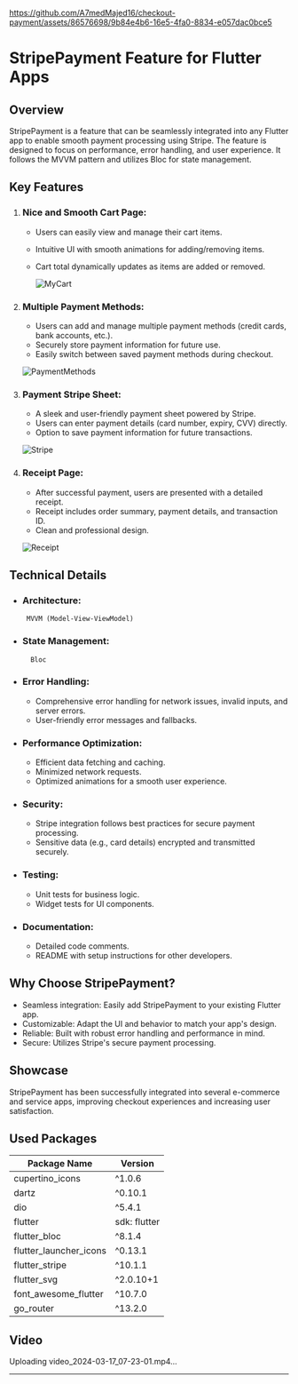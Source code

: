
https://github.com/A7medMajed16/checkout-payment/assets/86576698/9b84e4b6-16e5-4fa0-8834-e057dac0bce5
# StripePayment Feature for Flutter Apps

## Overview
StripePayment is a feature that can be seamlessly integrated into any Flutter app to enable smooth payment processing using Stripe. The feature is designed to focus on performance, error handling, and user experience. It follows the MVVM pattern and utilizes Bloc for state management.

## Key Features

1. ### Nice and Smooth Cart Page:
   - Users can easily view and manage their cart items.
   - Intuitive UI with smooth animations for adding/removing items.
   - Cart total dynamically updates as items are added or removed.

     ![MyCart](https://github.com/A7medMajed16/checkout-payment/assets/86576698/c9791b9b-a17c-4f10-8ad0-2db8770d3dbc)


2. ### Multiple Payment Methods:
   - Users can add and manage multiple payment methods (credit cards, bank accounts, etc.).
   - Securely store payment information for future use.
   - Easily switch between saved payment methods during checkout.

   ![PaymentMethods](https://github.com/A7medMajed16/checkout-payment/assets/86576698/c37408fc-a035-4f3f-a4c4-51591421746f)

     
3. ### Payment Stripe Sheet:
   - A sleek and user-friendly payment sheet powered by Stripe.
   - Users can enter payment details (card number, expiry, CVV) directly.
   - Option to save payment information for future transactions.

   
   ![Stripe](https://github.com/A7medMajed16/checkout-payment/assets/86576698/4163d9ad-6bb8-4707-a017-4a81898d44fd)

   
4. ### Receipt Page:
   - After successful payment, users are presented with a detailed receipt.
   - Receipt includes order summary, payment details, and transaction ID.
   - Clean and professional design.

   
   ![Receipt](https://github.com/A7medMajed16/checkout-payment/assets/86576698/3c0f48b4-89d7-465e-8ef9-ac677c543313)

   
## Technical Details
- ### Architecture:
       MVVM (Model-View-ViewModel)
- ### State Management:
        Bloc
- ### Error Handling:
  - Comprehensive error handling for network issues, invalid inputs, and server errors.
  - User-friendly error messages and fallbacks.
- ### Performance Optimization:
  - Efficient data fetching and caching.
  - Minimized network requests.
  - Optimized animations for a smooth user experience.
- ### Security:
  - Stripe integration follows best practices for secure payment processing.
  - Sensitive data (e.g., card details) encrypted and transmitted securely.
- ### Testing:
  - Unit tests for business logic.
  - Widget tests for UI components.
- ### Documentation:
  - Detailed code comments.
  - README with setup instructions for other developers.

## Why Choose StripePayment?
- Seamless integration: Easily add StripePayment to your existing Flutter app.
- Customizable: Adapt the UI and behavior to match your app's design.
- Reliable: Built with robust error handling and performance in mind.
- Secure: Utilizes Stripe's secure payment processing.

## Showcase
StripePayment has been successfully integrated into several e-commerce and service apps, improving checkout experiences and increasing user satisfaction.

## Used Packages
| **Package Name**       | **Version**    |
|------------------------|----------------|
| cupertino_icons        | ^1.0.6         |
| dartz                  | ^0.10.1        |
| dio                    | ^5.4.1         |
| flutter                | sdk: flutter   |
| flutter_bloc           | ^8.1.4         |
| flutter_launcher_icons | ^0.13.1        |
| flutter_stripe         | ^10.1.1        |
| flutter_svg            | ^2.0.10+1      |
| font_awesome_flutter   | ^10.7.0        |
| go_router              | ^13.2.0        |


## Video

   Uploading video_2024-03-17_07-23-01.mp4…



---


